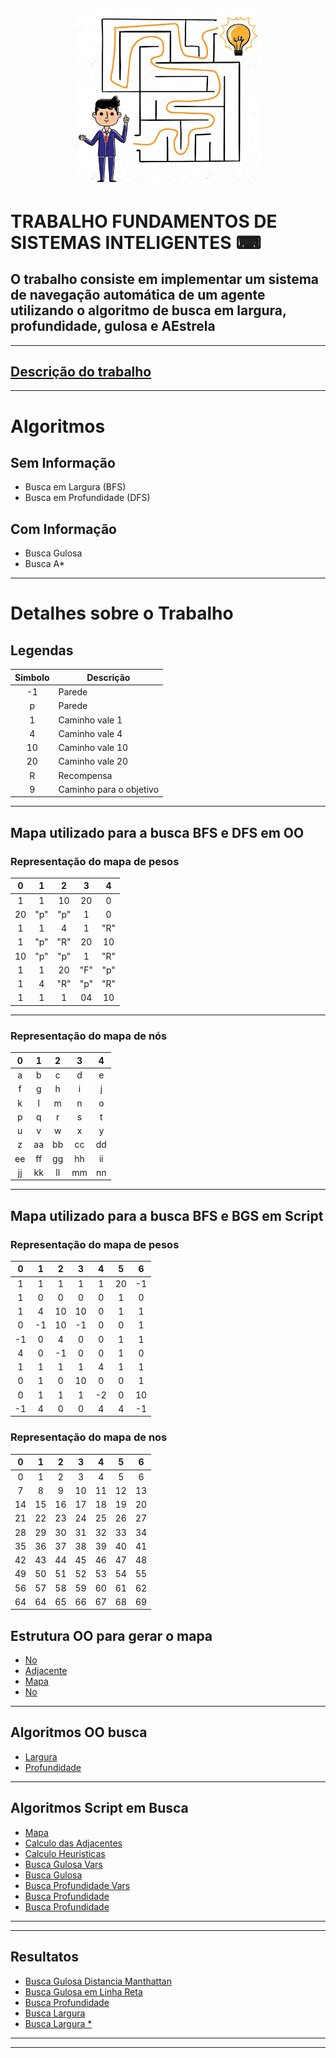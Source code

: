 <p align = "center">
<img src="images/logo.jpg" width=300>
</p>

# TRABALHO FUNDAMENTOS DE SISTEMAS INTELIGENTES ⌨
##  O trabalho consiste em implementar um sistema de navegação automática de um agente utilizando o algoritmo de busca em **largura, profundidade, gulosa e AEstrela**
***********

## [Descrição do trabalho](docs/TrabalhoBusca.pdf)
***********

# Algoritmos
## Sem Informação
* Busca em Largura (BFS)
* Busca em Profundidade (DFS)

## Com Informação
* Busca Gulosa 
* Busca A*


***********

# Detalhes sobre o Trabalho
## Legendas

Simbolo   | Descrição
:-------: | ------------------
-1         | Parede
p         | Parede
1         | Caminho vale 1
4         | Caminho vale 4
10        | Caminho vale 10
20        | Caminho vale 20
R         | Recompensa
9         | Caminho para o objetivo


***********

## Mapa utilizado para a busca BFS e DFS em OO
### Representação do mapa de pesos 
  0 | 1 | 2 | 3 | 4 |
:--:|:-:|:-:|:-:|:-:|
 1  | 1 | 10| 20| 0 |
20  |"p"|"p"| 1 | 0 |
1   | 1 | 4 | 1 |"R"|
1   |"p"|"R"|20 |10 |
10  |"p"|"p"| 1 |"R"|
1  | 1  |20 |"F"|"p"|
1  | 4  |"R"|"p"|"R"|
1  | 1  | 1 |04 |10 |

***********
### Representação do mapa de nós

  0 | 1 | 2 | 3 | 4 |
:--:|:-:|:-:|:-:|:-:|
 a  | b | c | d | e |
f   |g  |h  | i | j |
k   |l  |m  | n |o  |
p   |q  |r  |s  |t  |
u   |v  |w  |x  |y  |
z   | aa|bb |cc |dd |
ee  | ff|gg |hh |ii |
jj  | kk|ll |mm |nn |
***********


## Mapa utilizado para a busca BFS e BGS em Script
### Representação do mapa de pesos

  0 | 1 | 2 | 3 | 4 | 5 | 6 |
:--:|:-:|:-:|:-:|:-:|:-:|:-:|
 1  | 1 | 1 | 1 | 1 | 20| -1|
 1  | 0 | 0 | 0 | 0 | 1 | 0 |
 1  | 4 | 10| 10| 0 | 1 | 1 | 
 0  |-1 |10 |-1 | 0 | 0 | 1 |
-1  | 0 | 4 | 0 | 0 | 1 | 1 |
4   | 0 |-1 | 0 | 0 | 1 | 0 |
1   | 1 | 1 | 1 | 4 | 1 | 1 |
0   | 1 | 0 | 10| 0 | 0 | 1 | 
0   | 1 | 1 | 1 | -2| 0 | 10|
-1  | 4 | 0 | 0 | 4 | 4 |-1 |

### Representação do mapa de nos

  0 | 1 | 2 | 3 | 4 | 5 | 6 |
:--:|:-:|:-:|:-:|:-:|:-:|:-:|
 0  | 1 | 2 | 3 | 4 | 5 | 6 |
 7  | 8 | 9 | 10| 11| 12| 13|
 14 | 15| 16| 17| 18| 19| 20| 
 21 | 22| 23| 24| 25| 26| 27|
 28 | 29| 30| 31| 32| 33| 34|
 35 | 36| 37| 38| 39| 40| 41|
 42 | 43| 44| 45| 46| 47| 48|
 49 | 50| 51| 52| 53| 54| 55| 
 56 | 57| 58| 59| 60| 61| 62|
 64 | 64| 65| 66| 67| 68| 69|



## Estrutura OO para gerar o mapa 
* [No](images/No.png)
* [Adjacente](images/Adjacentes.png)
* [Mapa](images/Mapa.png)
* [No](images/No.png)
***********
## Algoritmos OO busca  
* [Largura](images/Largura.png)
* [Profundidade](images/BuscaProfundidadeOO.png)

***********
## Algoritmos Script em Busca 
* [Mapa](images/mapaScript.png)
* [Calculo das Adjacentes](images/calculoAdjacenciasPesos.png)
* [Calculo Heuristicas](images/calHeuristicas.png)
* [Busca Gulosa Vars](images/buscaGulosaVar.png)
* [Busca Gulosa](images/buscaGulosa.png)
* [Busca Profundidade Vars](images/buscaProfundidade.png)
* [Busca Profundidade](images/buscaProfundidadeVar.png)
* [Busca Profundidade](images/buscaProfundidadeVar.png)
***********
***********
## Resultatos
* [Busca Gulosa Distancia Manthattan](images/GulosaDistanciaManhattan.png)
* [Busca Gulosa em Linha Reta](images/GulosaLinhaReta.png)
* [Busca Profundidade](images/Profundidade.png)
* [Busca Largura](images/buscaLargura.png)
* [Busca Largura *](images/buscaLargura2.png)
***********
***********


